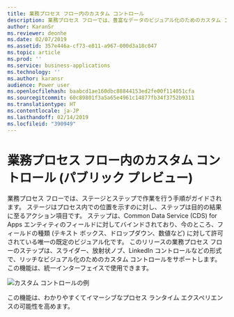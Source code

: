 ```yaml
---
title: 業務プロセス フロー内のカスタム コントロール
description: 業務プロセス フローでは、豊富なデータのビジュアル化のためのカスタム コントロールがサポートされます
author: KaranSr
ms.reviewer: deonhe
ms.date: 02/07/2019
ms.assetid: 357e446a-cf73-e811-a967-000d3a18c047
ms.topic: article
ms.prod: ''
ms.service: business-applications
ms.technology: ''
ms.author: karansr
audience: Power user
ms.openlocfilehash: baabcd1ae160dbc88844153ed2fe00f114051cfa
ms.sourcegitcommit: 60c89801f3a5a65e4961c14877fb34f3752b9311
ms.translationtype: HT
ms.contentlocale: ja-JP
ms.lasthandoff: 02/14/2019
ms.locfileid: "390949"
---
```

# <a name="custom-controls-in-business-process-flows-public-preview"></a>業務プロセス フロー内のカスタム コントロール (パブリック プレビュー)




業務プロセス フローでは、ステージとステップで作業を行う手順がガイドされます。 ステージはプロセス内での位置を示すのに対し、ステップは目的の結果に至るアクション項目です。 ステップは、Common Data Service (CDS) for Apps エンティティのフィールドに対してバインドされており、今のところ、フィールドの種類 (テキスト ボックス、ドロップダウン、数値など) に対して許可されている唯一の既定のビジュアル化です。 このリリースの業務プロセス フローのステップは、スライダー、放射状ノブ、LinkedIn コントロールなどの形式で、リッチなビジュアル化のためのカスタム コントロールをサポートします。 この機能は、統一インターフェイスで使用できます。

![カスタム コントロールの例](media/custom-controls_01.png "カスタム コントロールの例")

この機能は、わかりやすくてイマーシブなプロセス ランタイム エクスペリエンスの可能性を高めます。
